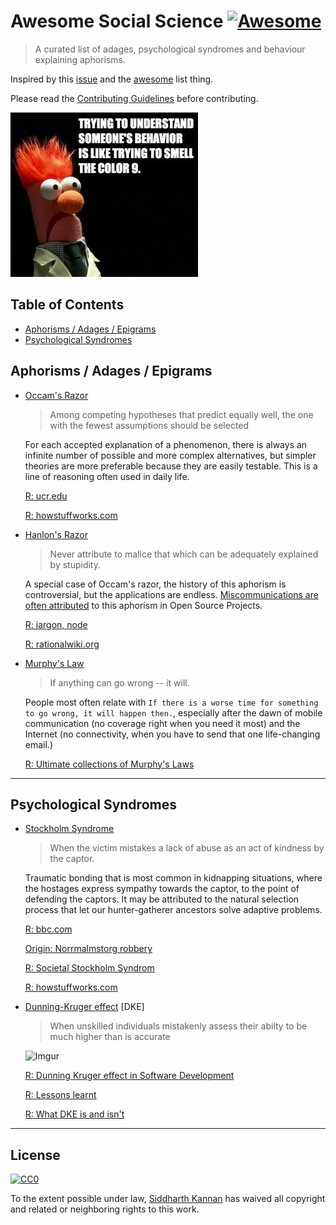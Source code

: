 # Awesome Social Science [![Awesome](https://cdn.rawgit.com/sindresorhus/awesome/d7305f38d29fed78fa85652e3a63e154dd8e8829/media/badge.svg)](https://github.com/sindresorhus/awesome)

> A curated list of adages, psychological syndromes and behaviour explaining aphorisms.

Inspired by this [issue](https://github.com/sindresorhus/awesome/issues/229) and the [awesome](https://github.com/sindresorhus/awesome) list thing.

Please read the [Contributing Guidelines](./contributing.md) before contributing.

![image](./behaviour-understand.jpg)

## Table of Contents

- [Aphorisms / Adages / Epigrams](#aphorisms--adages--epigrams)
- [Psychological Syndromes](#psychological-syndromes)

## Aphorisms / Adages / Epigrams

- [Occam's Razor](https://en.wikipedia.org/wiki/Occam%27s_razor)

  > Among competing hypotheses that predict equally well, the one with the fewest assumptions should be selected

  For each accepted explanation of a phenomenon, there is always an infinite number
  of possible and more complex alternatives, but simpler theories are more preferable
  because they are easily testable. This is a line of reasoning often used in daily life.

  [R: ucr.edu](http://math.ucr.edu/home/baez/physics/General/occam.html)

  [R: howstuffworks.com](http://science.howstuffworks.com/innovation/scientific-experiments/occams-razor.htm)

- [Hanlon's Razor](https://en.wikipedia.org/wiki/Hanlon%27s_razor)

  > Never attribute to malice that which can be adequately explained by stupidity.

  A special case of Occam's razor, the history of this aphorism is controversial,
  but the applications are endless. [Miscommunications are often attributed](https://github.com/sindresorhus/ama/issues/48#issuecomment-118540912)
  to this aphorism in Open Source Projects.

  [R: jargon, node](http://www.jargon.net/jargonfile/h/HanlonsRazor.html)

  [R: rationalwiki.org](http://rationalwiki.org/wiki/Hanlon's_razor)

- [Murphy's Law](https://en.wikipedia.org/wiki/Murphy%27s_law)

  > If anything can go wrong -- it will.

  People most often relate with `If there is a worse time for something to go wrong,
  it will happen then.`, especially after the dawn of mobile communication (no coverage
  right when you need it most) and the Internet (no connectivity, when you have to send
  that one life-changing email.)

  [R: Ultimate collections of Murphy's Laws](http://murphyslaws.net/)

***

## Psychological Syndromes

- [Stockholm Syndrome](https://en.wikipedia.org/wiki/Stockholm_syndrome)

  > When the victim mistakes a lack of abuse as an act of kindness by the captor.

  Traumatic bonding that is most common in kidnapping situations, where the hostages
  express sympathy towards the captor, to the point of defending the captors. It may be
  attributed to the natural selection process that let our hunter-gatherer ancestors
  solve adaptive problems.

  [R: bbc.com](http://www.bbc.com/news/magazine-22447726)

  [Origin: Norrmalmstorg robbery
  ](https://en.wikipedia.org/wiki/Norrmalmstorg_robbery)

  [R: Societal Stockholm Syndrom](http://web2.iadfw.net/ktrig246/out_of_cave/sss.html)

  [R: howstuffworks.com](http://health.howstuffworks.com/mental-health/mental-disorders/stockholm-syndrome.htm)

- [Dunning-Kruger effect](https://en.wikipedia.org/wiki/Dunning%E2%80%93Kruger_effect) [DKE]

  > When unskilled individuals mistakenly assess their abilty to be much higher than is accurate

  ![Imgur](http://i.imgur.com/WqjbjIo.jpg?1)

  [R: Dunning Kruger effect in Software Development](http://www.iainjmitchell.com/blog/dunning-kruger/)

  [R: Lessons learnt](http://theness.com/neurologicablog/index.php/lessons-from-dunning-kruger/)

  [R: What DKE is and isn't](http://www.talyarkoni.org/blog/2010/07/07/what-the-dunning-kruger-effect-is-and-isnt/)

***

## License

[![CC0](http://i.creativecommons.org/p/zero/1.0/88x31.png)](http://creativecommons.org/publicdomain/zero/1.0/)

To the extent possible under law, [Siddharth Kannan](http://icyflame.github.io/) has waived
all copyright and related or neighboring rights to this work.
